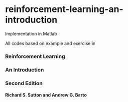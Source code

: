 # reinforcement-learning-an-introduction
Implementation in Matlab

All codes based on example and exercise in 

### Reinforcement Learning 
### An Introduction
### Second Edition
#### Richard S. Sutton and Andrew G. Barto


